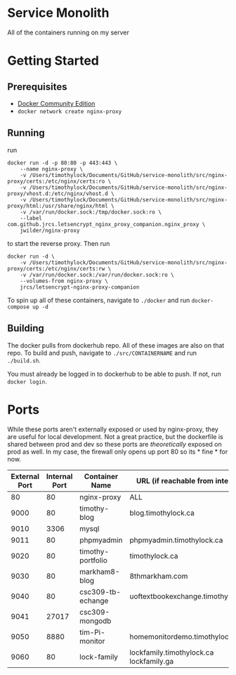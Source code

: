 # Service Monolith
All of the containers running on my server

# Getting Started
## Prerequisites
- [Docker Community Edition](https://www.docker.com/community-edition)
- `docker network create nginx-proxy`

## Running
run
```
docker run -d -p 80:80 -p 443:443 \
    --name nginx-proxy \
    -v /Users/timothylock/Documents/GitHub/service-monolith/src/nginx-proxy/certs:/etc/nginx/certs:ro \
    -v /Users/timothylock/Documents/GitHub/service-monolith/src/nginx-proxy/vhost.d:/etc/nginx/vhost.d \
    -v /Users/timothylock/Documents/GitHub/service-monolith/src/nginx-proxy/html:/usr/share/nginx/html \
    -v /var/run/docker.sock:/tmp/docker.sock:ro \
    --label com.github.jrcs.letsencrypt_nginx_proxy_companion.nginx_proxy \
    jwilder/nginx-proxy
```
to start the reverse proxy. Then run
```
docker run -d \
    -v /Users/timothylock/Documents/GitHub/service-monolith/src/nginx-proxy/certs:/etc/nginx/certs:rw \
    -v /var/run/docker.sock:/var/run/docker.sock:ro \
    --volumes-from nginx-proxy \
    jrcs/letsencrypt-nginx-proxy-companion
```

To spin up all of these containers, navigate to `./docker` and run `docker-compose up -d`

## Building
The docker pulls from dockerhub repo. All of these images are also on that repo. To build and push, navigate to `./src/CONTAINERNAME` and run `./build.sh`.

You must already be logged in to dockerhub to be able to push. If not, run `docker login`.

# Ports

While these ports aren't externally exposed or used by nginx-proxy, they are useful for local development. Not a great practice, but the dockerfile is shared between prod and dev so these ports are _theoretically_ exposed on prod as well. In my case, the firewall only opens up port 80 so its * fine * for now.


| External Port | Internal Port | Container Name    | URL (if reachable from internet)   |
|---------------|---------------|-------------------|------------------------------------|
| 80            | 80            | nginx-proxy       | ALL                                |
| 9000          | 80            | timothy-blog      | blog.timothylock.ca                |
| 9010          | 3306          | mysql             |                                    |
| 9011          | 80            | phpmyadmin        | phpmyadmin.timothylock.ca          |
| 9020          | 80            | timothy-portfolio | timothylock.ca                     |
| 9030          | 80            | markham8-blog     | 8thmarkham.com                     |
| 9040          | 80            | csc309-tb-echange | uoftextbookexchange.timothylock.ca |
| 9041          | 27017         | csc309-mongodb    |                                    |
| 9050          | 8880          | tim-Pi-monitor    | homemonitordemo.timothylock.ca     |
| 9060          | 80            | lock-family       | lockfamily.timothylock.ca lockfamily.ga    |